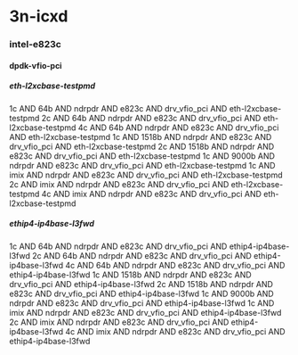 # 3n-icxd
### intel-e823c
#### dpdk-vfio-pci
##### eth-l2xcbase-testpmd
1c AND 64b AND ndrpdr AND e823c AND drv_vfio_pci AND eth-l2xcbase-testpmd
2c AND 64b AND ndrpdr AND e823c AND drv_vfio_pci AND eth-l2xcbase-testpmd
4c AND 64b AND ndrpdr AND e823c AND drv_vfio_pci AND eth-l2xcbase-testpmd
1c AND 1518b AND ndrpdr AND e823c AND drv_vfio_pci AND eth-l2xcbase-testpmd
2c AND 1518b AND ndrpdr AND e823c AND drv_vfio_pci AND eth-l2xcbase-testpmd
1c AND 9000b AND ndrpdr AND e823c AND drv_vfio_pci AND eth-l2xcbase-testpmd
1c AND imix AND ndrpdr AND e823c AND drv_vfio_pci AND eth-l2xcbase-testpmd
2c AND imix AND ndrpdr AND e823c AND drv_vfio_pci AND eth-l2xcbase-testpmd
4c AND imix AND ndrpdr AND e823c AND drv_vfio_pci AND eth-l2xcbase-testpmd
##### ethip4-ip4base-l3fwd
1c AND 64b AND ndrpdr AND e823c AND drv_vfio_pci AND ethip4-ip4base-l3fwd
2c AND 64b AND ndrpdr AND e823c AND drv_vfio_pci AND ethip4-ip4base-l3fwd
4c AND 64b AND ndrpdr AND e823c AND drv_vfio_pci AND ethip4-ip4base-l3fwd
1c AND 1518b AND ndrpdr AND e823c AND drv_vfio_pci AND ethip4-ip4base-l3fwd
2c AND 1518b AND ndrpdr AND e823c AND drv_vfio_pci AND ethip4-ip4base-l3fwd
1c AND 9000b AND ndrpdr AND e823c AND drv_vfio_pci AND ethip4-ip4base-l3fwd
1c AND imix AND ndrpdr AND e823c AND drv_vfio_pci AND ethip4-ip4base-l3fwd
2c AND imix AND ndrpdr AND e823c AND drv_vfio_pci AND ethip4-ip4base-l3fwd
4c AND imix AND ndrpdr AND e823c AND drv_vfio_pci AND ethip4-ip4base-l3fwd
